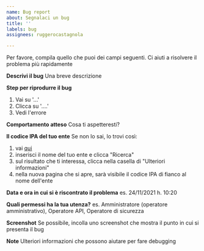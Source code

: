 ```yaml
---
name: Bug report
about: Segnalaci un bug
title: ''
labels: bug
assignees: ruggerocastagnola

---
```


Per favore, compila quello che puoi dei campi seguenti. Ci aiuti a risolvere il problema più rapidamente

**Descrivi il bug**
Una breve descrizione

**Step per riprodurre il bug**
1. Vai su '...'
2. Clicca su '....'
3. Vedi l'errore

**Comportamento atteso**
Cosa ti aspetteresti?

**Il codice IPA del tuo ente**
Se non lo sai, lo trovi così: 
1. vai [qui](https://www.indicepa.gov.it/ipa-portale/consultazione/indirizzo-sede/ricerca-ente)
2. inserisci il nome del tuo ente e clicca "Ricerca"
3. sul risultato che ti interessa, clicca nella casella di "Ulteriori informazioni"
4. nella nuova pagina che si apre, sarà visibile il codice IPA di fianco al nome dell'ente

**Data e ora in cui si è riscontrato il problema**
es. 24/11/2021 h. 10:20

**Quali permessi ha la tua utenza?**
es. Amministratore (operatore amministrativo), Operatore API, Operatore di sicurezza

**Screenshot**
Se possibile, incolla uno screenshot che mostra il punto in cui si presenta il bug

**Note**
Ulteriori informazioni che possono aiutare per fare debugging
